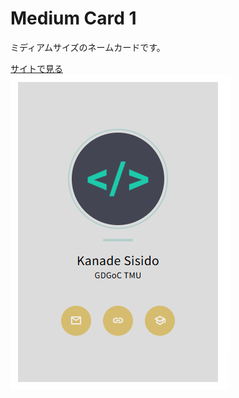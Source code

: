 # Medium Card 1

ミディアムサイズのネームカードです。

<a href="https://kanadesisido.github.io/welcome-gdgoc-2025/Card/MediumCards/IconCard1/index.html">サイトで見る</a><br/>
![](./screenshot.png)
